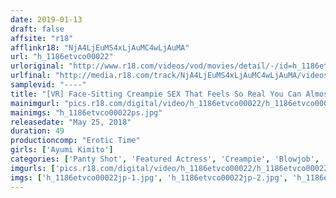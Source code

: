 ```yaml
---
date: 2019-01-13
draft: false
affsite: "r18"
afflinkr18: "NjA4LjEuMS4xLjAuMC4wLjAuMA"
url: "h_1186etvco00022"
urloriginal: "http://www.r18.com/videos/vod/movies/detail/-/id=h_1186etvco00022"
urlfinal: "http://media.r18.com/track/NjA4LjEuMS4xLjAuMC4wLjAuMA/videos/vod/movies/detail/-/id=h_1186etvco00022"
samplevid: "----"
title: "[VR] Face-Sitting Creampie SEX That Feels So Real You Can Almost Smell Their Pussies [High Precision Binaural 3D] Ayumi Kimito"
mainimgurl: "pics.r18.com/digital/video/h_1186etvco00022/h_1186etvco00022ps.jpg"
mainimgs: "h_1186etvco00022ps.jpg"
releasedate: "May 25, 2018"
duration: 49
productioncomp: "Erotic Time"
girls: ['Ayumi Kimito']
categories: ['Panty Shot', 'Featured Actress', 'Creampie', 'Blowjob', 'POV', 'Face Sitting', 'VR Exclusive']
imgurls: ['pics.r18.com/digital/video/h_1186etvco00022/h_1186etvco00022jp-1.jpg', 'pics.r18.com/digital/video/h_1186etvco00022/h_1186etvco00022jp-2.jpg', 'pics.r18.com/digital/video/h_1186etvco00022/h_1186etvco00022jp-3.jpg', 'pics.r18.com/digital/video/h_1186etvco00022/h_1186etvco00022jp-4.jpg', 'pics.r18.com/digital/video/h_1186etvco00022/h_1186etvco00022jp-5.jpg', 'pics.r18.com/digital/video/h_1186etvco00022/h_1186etvco00022jp-6.jpg', 'pics.r18.com/digital/video/h_1186etvco00022/h_1186etvco00022jp-7.jpg', 'pics.r18.com/digital/video/h_1186etvco00022/h_1186etvco00022jp-8.jpg', 'pics.r18.com/digital/video/h_1186etvco00022/h_1186etvco00022jp-9.jpg', 'pics.r18.com/digital/video/h_1186etvco00022/h_1186etvco00022jp-10.jpg', 'pics.r18.com/digital/video/h_1186etvco00022/h_1186etvco00022jp-11.jpg', 'pics.r18.com/digital/video/h_1186etvco00022/h_1186etvco00022jp-12.jpg', 'pics.r18.com/digital/video/h_1186etvco00022/h_1186etvco00022jp-13.jpg', 'pics.r18.com/digital/video/h_1186etvco00022/h_1186etvco00022jp-14.jpg', 'pics.r18.com/digital/video/h_1186etvco00022/h_1186etvco00022jp-15.jpg', 'pics.r18.com/digital/video/h_1186etvco00022/h_1186etvco00022jp-16.jpg', 'pics.r18.com/digital/video/h_1186etvco00022/h_1186etvco00022jp-17.jpg', 'pics.r18.com/digital/video/h_1186etvco00022/h_1186etvco00022jp-18.jpg', 'pics.r18.com/digital/video/h_1186etvco00022/h_1186etvco00022jp-19.jpg']
imgs: ['h_1186etvco00022jp-1.jpg', 'h_1186etvco00022jp-2.jpg', 'h_1186etvco00022jp-3.jpg', 'h_1186etvco00022jp-4.jpg', 'h_1186etvco00022jp-5.jpg', 'h_1186etvco00022jp-6.jpg', 'h_1186etvco00022jp-7.jpg', 'h_1186etvco00022jp-8.jpg', 'h_1186etvco00022jp-9.jpg', 'h_1186etvco00022jp-10.jpg', 'h_1186etvco00022jp-11.jpg', 'h_1186etvco00022jp-12.jpg', 'h_1186etvco00022jp-13.jpg', 'h_1186etvco00022jp-14.jpg', 'h_1186etvco00022jp-15.jpg', 'h_1186etvco00022jp-16.jpg', 'h_1186etvco00022jp-17.jpg', 'h_1186etvco00022jp-18.jpg', 'h_1186etvco00022jp-19.jpg']
---
```

